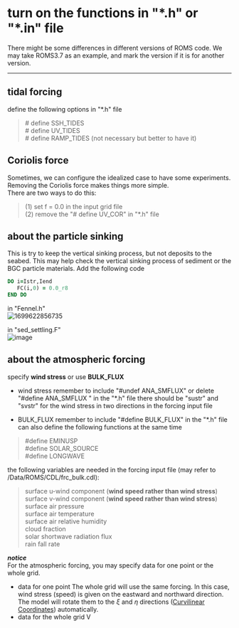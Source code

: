 # turn on the functions in "\*.h" or "*.in" file  

There might be some differences in different versions of ROMS code. We may take ROMS3.7 as an example, and mark the version if it is for another version.

----------------------------------------------

## tidal forcing  

define the following options in "*.h" file

> \# define SSH_TIDES  
> \# define UV_TIDES  
> \# define RAMP_TIDES (not necessary but better to have it)  

## Coriolis force  

Sometimes, we can configure the idealized case to have some experiments. Removing the Coriolis force makes things more simple.  
There are two ways to do this:  

> (1) set f = 0.0 in the input grid file  
> (2) remove the "\# define UV_COR" in "*.h" file  

## about the particle sinking  

This is try to keep the vertical sinking process, but not deposits to the seabed.
This may help check the vertical sinking process of sediment or the BGC particle materials.
Add the following code 

```fortran
DO i=Istr,Iend
   FC(i,0) = 0.0_r8
END DO
```

in "Fennel.h"  
![1699622856735](https://github.com/ELVIS-CHING/ROMS_related/assets/62006950/cdedf157-6edf-4478-9ae6-60b8e888399a)


in "sed_settling.F"  
![image](https://github.com/ELVIS-CHING/ROMS_related/assets/62006950/c39f0124-20f2-429b-89da-083e326a8336)


## about the atmospheric forcing  

specify **wind stress** or use **BULK_FLUX**
- wind stress
remember to include "#undef ANA_SMFLUX" or delete "#define ANA_SMFLUX " in the "*.h" file
there should be "sustr" and "svstr" for the wind stress in two directions in the forcing input file  

- BULK_FLUX
remember to include "#define BULK_FLUX" in the "*.h" file  
can also define the following functions at the same time  
> \#define EMINUSP  
> \#define SOLAR_SOURCE  
> \#define LONGWAVE
 
the following variables are needed in the forcing input file (may refer to /Data/ROMS/CDL/frc_bulk.cdl):  
> surface u-wind component (**wind speed rather than wind stress**)  
> surface v-wind component (**wind speed rather than wind stress**)   
> surface air pressure  
> surface air temperature  
> surface air relative humidity  
> cloud fraction  
> solar shortwave radiation flux  
> rain fall rate

***notice***  
For the atmospheric forcing, you may specify data for one point or the whole grid.  
* data for one point
  The whole grid will use the same forcing. In this case, wind stress (speed) is given on the eastward and northward direction. The model will rotate them to the $\xi$ and $\eta$ directions ([Curvilinear Coordinates](https://www.myroms.org/wiki/Curvilinear_Coordinates)) automatically.
* data for the whole grid
  V
